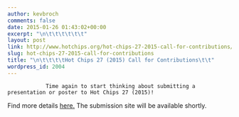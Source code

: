 ```yaml
---
author: kevbroch
comments: false
date: 2015-01-26 01:43:02+00:00
excerpt: "\n\t\t\t\t\t\t"
layout: post
link: http://www.hotchips.org/hot-chips-27-2015-call-for-contributions/
slug: hot-chips-27-2015-call-for-contributions
title: "\n\t\t\t\tHot Chips 27 (2015) Call for Contributions\t\t"
wordpress_id: 2004
---
```



				Time again to start thinking about submitting a presentation or poster to Hot Chips 27 (2015)!
Find more details [here.](http://www.hotchips.org/call-for-contributions/)  The submission site will be available shortly.		
